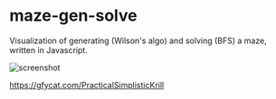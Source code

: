 # maze-gen-solve
Visualization of generating (Wilson's algo) and solving (BFS) a maze, written in Javascript.

![screenshot](https://gfycat.com/PracticalSimplisticKrill)

https://gfycat.com/PracticalSimplisticKrill